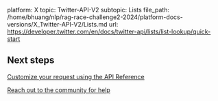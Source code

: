 platform: X
topic: Twitter-API-V2
subtopic: Lists
file_path: /home/bhuang/nlp/rag-race-challenge2-2024/platform-docs-versions/X_Twitter-API-V2/Lists.md
url: https://developer.twitter.com/en/docs/twitter-api/lists/list-lookup/quick-start

## Next steps

[Customize your request using the API Reference](https://developer.twitter.com/en/docs/twitter-api/lists/list-lookup/api-reference "Customize your request using the API Reference")

[Reach out to the community for help](https://twittercommunity.com/ "Reach out to the community for help")